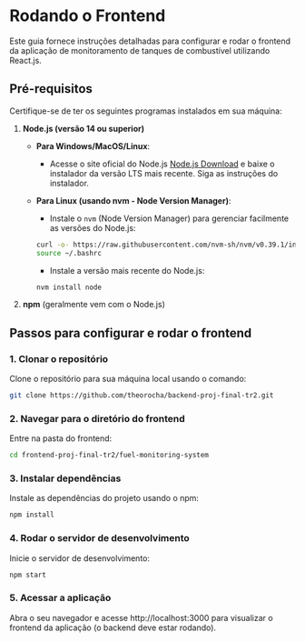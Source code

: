 # Rodando o Frontend

Este guia fornece instruções detalhadas para configurar e rodar o frontend da aplicação de monitoramento de tanques de combustível utilizando React.js.

## Pré-requisitos

Certifique-se de ter os seguintes programas instalados em sua máquina:

1. **Node.js (versão 14 ou superior)**
   - **Para Windows/MacOS/Linux**:
     - Acesse o site oficial do Node.js [Node.js Download](https://nodejs.org/) e baixe o instalador da versão LTS mais recente. Siga as instruções do instalador.

   - **Para Linux (usando nvm - Node Version Manager)**:
     - Instale o `nvm` (Node Version Manager) para gerenciar facilmente as versões do Node.js:
     
     ```bash
     curl -o- https://raw.githubusercontent.com/nvm-sh/nvm/v0.39.1/install.sh | bash
     source ~/.bashrc
     ```
     
     - Instale a versão mais recente do Node.js:
     
     ```bash
     nvm install node
     ```

2. **npm** (geralmente vem com o Node.js)

## Passos para configurar e rodar o frontend

### 1. Clonar o repositório

Clone o repositório para sua máquina local usando o comando:

```bash
git clone https://github.com/theorocha/backend-proj-final-tr2.git
```

### 2. Navegar para o diretório do frontend

Entre na pasta do frontend:

```bash
cd frontend-proj-final-tr2/fuel-monitoring-system
```

### 3. Instalar dependências

Instale as dependências do projeto usando o npm:

```bash
npm install
```

### 4. Rodar o servidor de desenvolvimento

Inicie o servidor de desenvolvimento:

```bash
npm start
```

### 5. Acessar a aplicação

Abra o seu navegador e acesse http://localhost:3000 para visualizar o frontend da aplicação (o backend deve estar rodando).
